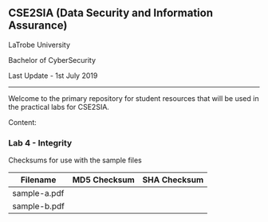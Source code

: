 ## CSE2SIA (Data Security and Information Assurance)
LaTrobe University

Bachelor of CyberSecurity

Last Update - 1st July 2019

---
Welcome to the primary repository for student resources that will be used in the practical labs for CSE2SIA.

Content:

### Lab 4 - Integrity
Checksums for use with the sample files

|Filename|MD5 Checksum|SHA Checksum|
|---|---|---|
|sample-a.pdf| | |
|sample-b.pdf| | |

